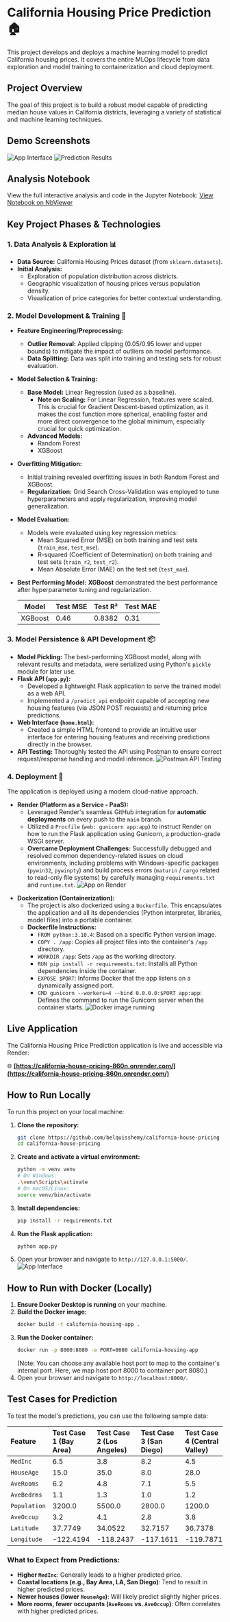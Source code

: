 # California Housing Price Prediction 🏠

This project develops and deploys a machine learning model to predict California housing prices. It covers the entire MLOps lifecycle from data exploration and model training to containerization and cloud deployment.

## Project Overview

The goal of this project is to build a robust model capable of predicting median house values in California districts, leveraging a variety of statistical and machine learning techniques.

## Demo Screenshots

![App Interface](Cal-App-Interface.png)
![Prediction Results](Cal-Predictions.png)

## Analysis Notebook

View the full interactive analysis and code in the Jupyter Notebook:
[View Notebook on NbViewer](https://nbviewer.org/github/belquisshemy/california-house-pricing/blob/main/cal_house_analysis.ipynb)

## Key Project Phases & Technologies

### 1. Data Analysis & Exploration 📊

- **Data Source:** California Housing Prices dataset (from `sklearn.datasets`).
- **Initial Analysis:**
  - Exploration of population distribution across districts.
  - Geographic visualization of housing prices versus population density.
  - Visualization of price categories for better contextual understanding.

### 2. Model Development & Training 🧠

- **Feature Engineering/Preprocessing:**
  - **Outlier Removal:** Applied clipping (0.05/0.95 lower and upper bounds) to mitigate the impact of outliers on model performance.
  - **Data Splitting:** Data was split into training and testing sets for robust evaluation.
- **Model Selection & Training:**
  - **Base Model:** Linear Regression (used as a baseline).
    - **Note on Scaling:** For Linear Regression, features were scaled. This is crucial for Gradient Descent-based optimization, as it makes the cost function more spherical, enabling faster and more direct convergence to the global minimum, especially crucial for quick optimization.
  - **Advanced Models:**
    - Random Forest
    - XGBoost
- **Overfitting Mitigation:**
  - Initial training revealed overfitting issues in both Random Forest and XGBoost.
  - **Regularization:** Grid Search Cross-Validation was employed to tune hyperparameters and apply regularization, improving model generalization.
- **Model Evaluation:**
  - Models were evaluated using key regression metrics:
    - Mean Squared Error (MSE) on both training and test sets (`train_mse`, `test_mse`).
    - R-squared (Coefficient of Determination) on both training and test sets (`train_r2`, `test_r2`).
    - Mean Absolute Error (MAE) on the test set (`test_mae`).
- **Best Performing Model:** **XGBoost** demonstrated the best performance after hyperparameter tuning and regularization.

  | Model   | Test MSE | Test R² | Test MAE |
  | ------- | -------- | ------- | -------- |
  | XGBoost | 0.46     | 0.8382  | 0.31     |

### 3. Model Persistence & API Development 📦

- **Model Pickling:** The best-performing XGBoost model, along with relevant results and metadata, were serialized using Python's `pickle` module for later use.
- **Flask API (`app.py`):**
  - Developed a lightweight Flask application to serve the trained model as a web API.
  - Implemented a `/predict_api` endpoint capable of accepting new housing features (via JSON POST requests) and returning price predictions.
- **Web Interface (`home.html`):**
  - Created a simple HTML frontend to provide an intuitive user interface for entering housing features and receiving predictions directly in the browser.
- **API Testing:** Thoroughly tested the API using Postman to ensure correct request/response handling and model inference.
  ![Postman API Testing](Cal_house_app_postman.png)

### 4. Deployment 🚀

The application is deployed using a modern cloud-native approach.

- **Render (Platform as a Service - PaaS):**
  - Leveraged Render's seamless GitHub integration for **automatic deployments** on every push to the `main` branch.
  - Utilized a `Procfile` (`web: gunicorn app:app`) to instruct Render on how to run the Flask application using Gunicorn, a production-grade WSGI server.
  - **Overcame Deployment Challenges:** Successfully debugged and resolved common dependency-related issues on cloud environments, including problems with Windows-specific packages (`pywin32`, `pywinpty`) and build process errors (`maturin` / `cargo` related to read-only file systems) by carefully managing `requirements.txt` and `runtime.txt`.
    ![App on Render](Cal-Pricing-RenderDash.png)

* **Dockerization (Containerization):**
  - The project is also dockerized using a `Dockerfile`. This encapsulates the application and all its dependencies (Python interpreter, libraries, model files) into a portable container.
  - **Dockerfile Instructions:**
    - `FROM python:3.10.4`: Based on a specific Python version image.
    - `COPY . /app`: Copies all project files into the container's `/app` directory.
    - `WORKDIR /app`: Sets `/app` as the working directory.
    - `RUN pip install -r requirements.txt`: Installs all Python dependencies inside the container.
    - `EXPOSE $PORT`: Informs Docker that the app listens on a dynamically assigned port.
    - `CMD gunicorn --workers=4 --bind 0.0.0.0:$PORT app:app`: Defines the command to run the Gunicorn server when the container starts.
      ![Docker image running](Dockerize_Cal.png)

## Live Application

The California Housing Price Prediction application is live and accessible via Render:

🌐 **[https://california-house-pricing-860n.onrender.com/](https://california-house-pricing-860n.onrender.com/)**

## How to Run Locally

To run this project on your local machine:

1.  **Clone the repository:**
    ```bash
    git clone https://github.com/belquisshemy/california-house-pricing
    cd california-house-pricing
    ```
2.  **Create and activate a virtual environment:**
    ```bash
    python -m venv venv
    # On Windows:
    .\venv\Scripts\activate
    # On macOS/Linux:
    source venv/bin/activate
    ```
3.  **Install dependencies:**
    ```bash
    pip install -r requirements.txt
    ```
4.  **Run the Flask application:**
    ```bash
    python app.py
    ```
5.  Open your browser and navigate to `http://127.0.0.1:5000/`.
    ![App Interface](California_housing_app.png)

## How to Run with Docker (Locally)

1.  **Ensure Docker Desktop is running** on your machine.
2.  **Build the Docker image:**
    ```bash
    docker build -t california-housing-app .
    ```
3.  **Run the Docker container:**
    ```bash
    docker run -p 8000:8080 -e PORT=8080 california-housing-app
    ```
    (Note: You can choose any available host port to map to the container's internal port. Here, we map host port 8000 to container port 8080.)
4.  Open your browser and navigate to `http://localhost:8000/`.

## Test Cases for Prediction

To test the model's predictions, you can use the following sample data:

| Feature      | Test Case 1 (Bay Area) | Test Case 2 (Los Angeles) | Test Case 3 (San Diego) | Test Case 4 (Central Valley) |
| :----------- | :--------------------- | :------------------------ | :---------------------- | :--------------------------- |
| `MedInc`     | 6.5                    | 3.8                       | 8.2                     | 4.5                          |
| `HouseAge`   | 15.0                   | 35.0                      | 8.0                     | 28.0                         |
| `AveRooms`   | 6.2                    | 4.8                       | 7.1                     | 5.5                          |
| `AveBedrms`  | 1.1                    | 1.3                       | 1.0                     | 1.2                          |
| `Population` | 3200.0                 | 5500.0                    | 2800.0                  | 1200.0                       |
| `AveOccup`   | 3.2                    | 4.1                       | 2.8                     | 3.8                          |
| `Latitude`   | 37.7749                | 34.0522                   | 32.7157                 | 36.7378                      |
| `Longitude`  | -122.4194              | -118.2437                 | -117.1611               | -119.7871                    |

### What to Expect from Predictions:

- **Higher `MedInc`**: Generally leads to a higher predicted price.
- **Coastal locations (e.g., Bay Area, LA, San Diego)**: Tend to result in higher predicted prices.
- **Newer houses (lower `HouseAge`)**: Will likely predict slightly higher prices.
- **More rooms, fewer occupants (`AveRooms` vs. `AveOccup`)**: Often correlates with higher predicted prices.
